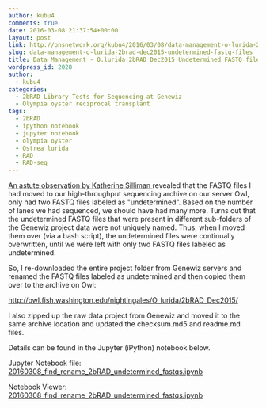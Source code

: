 ```yaml
---
author: kubu4
comments: true
date: 2016-03-08 21:37:54+00:00
layout: post
link: http://onsnetwork.org/kubu4/2016/03/08/data-management-o-lurida-2brad-dec2015-undetermined-fastq-files/
slug: data-management-o-lurida-2brad-dec2015-undetermined-fastq-files
title: Data Management - O.lurida 2bRAD Dec2015 Undetermined FASTQ files
wordpress_id: 2028
author:
  - kubu4
categories:
  - 2bRAD Library Tests for Sequencing at Genewiz
  - Olympia oyster reciprocal transplant
tags:
  - 2bRAD
  - ipython notebook
  - jupyter notebook
  - olympia oyster
  - Ostrea lurida
  - RAD
  - RAD-seq
---
```


[An astute observation by Katherine Silliman ](https://github.com/RobertsLab/project-olympia.oyster-genomic/issues/13)revealed that the FASTQ files I had moved to our high-throughput sequencing archive on our server Owl, only had two FASTQ files labeled as "undetermined". Based on the number of lanes we had sequenced, we should have had many more. Turns out that the undetermined FASTQ files that were present in different sub-folders of the Genewiz project data were not uniquely named. Thus, when I moved them over (via a bash script), the undetermined files were continually overwritten, until we were left with only two FASTQ files labeled as undetermined.

So, I re-downloaded the entire project folder from Genewiz servers and renamed the FASTQ files labeled as undetermined and then copied them over to the archive on Owl:

http://owl.fish.washington.edu/nightingales/O_lurida/2bRAD_Dec2015/

I also zipped up the raw data project from Genewiz and moved it to the same archive location and updated the checksum.md5 and readme.md files.

Details can be found in the Jupyter (iPython) notebook below.

Jupyter Notebook file: [20160308_find_rename_2bRAD_undetermined_fastqs.ipynb](http://eagle.fish.washington.edu/Arabidopsis/iPythonNotebooks/20160308_find_rename_2bRAD_undetermined_fastqs.ipynb)

Notebook Viewer: [20160308_find_rename_2bRAD_undetermined_fastqs.ipynb](http://nbviewer.jupyter.org/url/eagle.fish.washington.edu/Arabidopsis/iPythonNotebooks/20160308_find_rename_2bRAD_undetermined_fastqs.ipynb)




